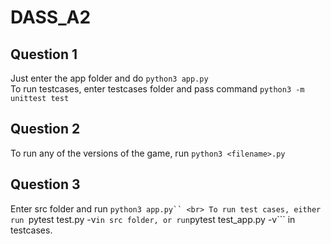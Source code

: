 # DASS_A2

## Question 1
Just enter the app folder and do ```python3 app.py```<br>
To run testcases, enter testcases folder and pass command ```python3 -m unittest test```

## Question 2
To run any of the versions of the game, run
```python3 <filename>.py ```

## Question 3
Enter src folder and run ```python3 app.py``
<br>
To run test cases, either run ```pytest test.py -v``` in src folder, or run ```pytest test_app.py -v``` in testcases.
